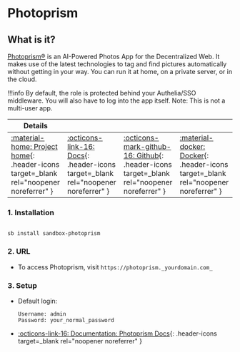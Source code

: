 # Photoprism

## What is it?

[Photoprism®](https://photoprism.app/) is an AI-Powered Photos App for the Decentralized Web. It makes use of the latest technologies to tag and find pictures automatically without getting in your way. You can run it at home, on a private server, or in the cloud.

!!!info
    By default, the role is protected behind your Authelia/SSO middleware. You will also have to log into the app itself. Note: This is not a multi-user app.

| Details     |             |             |             |
|-------------|-------------|-------------|-------------|
| [:material-home: Project home](https://photoprism.app/){: .header-icons target=_blank rel="noopener noreferrer" } | [:octicons-link-16: Docs](https://docs.photoprism.app/){: .header-icons target=_blank rel="noopener noreferrer" } | [:octicons-mark-github-16: Github](https://github.com/photoprism/photoprism){: .header-icons target=_blank rel="noopener noreferrer" } | [:material-docker: Docker](https://hub.docker.com/r/photoprism/photoprism){: .header-icons target=_blank rel="noopener noreferrer" }|

### 1. Installation

``` shell

sb install sandbox-photoprism

```

### 2. URL

- To access Photoprism, visit `https://photoprism._yourdomain.com_`

### 3. Setup

- Default login:

  ``` { .yaml}
  Username: admin
  Password: your_normal_password
  ```

- [:octicons-link-16: Documentation: Photoprism Docs](https://docs.photoprism.app/){: .header-icons target=_blank rel="noopener noreferrer" }
